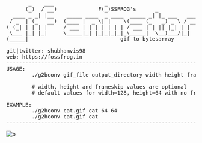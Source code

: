 <pre>
       _    ___                _
      (_)  / __)             F(_)SSFROG's      _
  ____ _ _| |__    _____ ____  _ ____  _____ _| |_ ___   ____
 / _  | (_   __)  (____ |  _ \| |    \(____ (_   _) _ \ / ___)
( (_| | | | |     / ___ | | | | | | | / ___ | | || |_| | |
 \___ |_| |_|     \_____|_| |_|_|_|_|_\_____|  \__)___/|_|
(_____|                             gif to bytesarray

git|twitter: shubhamvis98
web: https://fossfrog.in
--------------------------------------------------------------
USAGE:
        ./g2bconv gif_file output_directory width height frameskip

        # width, height and frameskip values are optional
        # default values for width=128, height=64 with no frameskip

EXAMPLE:
        ./g2bconv cat.gif cat 64 64
        ./g2bconv cat.gif cat
--------------------------------------------------------------
</pre>
![b](https://user-images.githubusercontent.com/43336210/189738647-ef7e2b04-4076-46e7-83b0-8f0452081069.gif)

